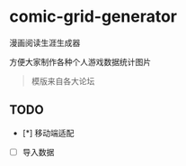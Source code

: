 # comic-grid-generator

漫画阅读生涯生成器

方便大家制作各种个人游戏数据统计图片

> 模版来自各大论坛


## TODO

- [*] 移动端适配
- [ ] 导入数据
